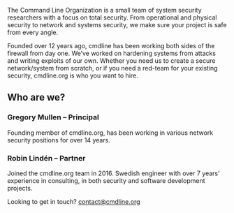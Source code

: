 ---
---
<div class="callout">
    <p>The Command Line Organization is a small team of system security researchers with a focus on total security. From operational and physical security to network and systems security, we make sure your project is safe from every angle. </p>
</div>

<div class="callout">
    <p>Founded over 12 years ago, cmdline has been working both sides of the firewall from day one. We’ve worked on hardening systems from attacks and writing exploits of our own. Whether you need us to create a secure network/system from scratch, or if you need a red-team for your existing security, cmdline.org is who you want to hire.</p>
</div>

<div>
    <h2>Who are we?</h2>
</div>

<div class="halves">
    <div>
        <h3>Gregory Mullen – Principal</h3>
        <p>Founding member of cmdline.org, has been working in various network security positions for over 14 years.</p>
    </div>
    <div>
        <h3>Robin Lindén – Partner</h3>
        <p>Joined the cmdline.org team in 2016. Swedish engineer with over 7 years’ experience in consulting, in both security and software development projects.</p>
    </div>
</div>

<div>
    <p>Looking to get in touch? <a href="mailto:contact@cmdline.org">contact@cmdline.org</a></p>
</div>
